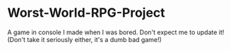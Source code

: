 # Worst-World-RPG-Project
A game in console I made when I was bored. Don't expect me to update it! (Don't take it seriously either, it's a dumb bad game!)
